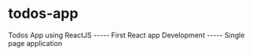 # todos-app
Todos App using ReactJS ----- First React app Development ----- Single page application
